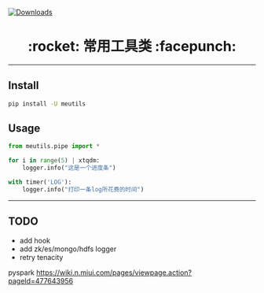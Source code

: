 [![Downloads](http://pepy.tech/badge/meutils)](http://pepy.tech/project/meutils)

<h1 align = "center">:rocket: 常用工具类 :facepunch:</h1>

---

## Install
```bash
pip install -U meutils
```

## Usage
```python
from meutils.pipe import *

for i in range(5) | xtqdm:
    logger.info("这是一个进度条")

with timer('LOG'):
    logger.info("打印一条log所花费的时间")
```

---
## TODO
- add hook
- add zk/es/mongo/hdfs logger
- retry tenacity

pyspark https://wiki.n.miui.com/pages/viewpage.action?pageId=477643956
